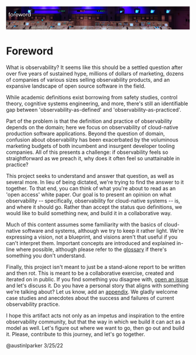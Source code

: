 ![Foreword](./img/00_header.png)

# Foreword

What is observability? It seems like this should be a settled question after
over five years of sustained hype, millions of dollars of marketing, dozens of
companies of various sizes selling observability products, and an expansive
landscape of open source software in the field.

While academic definitions exist borrowing from safety studies, control theory,
cognitive systems engineering, and more, there's still an identifiable gap
between 'observability-as-defined' and 'observability-as-practiced'.

Part of the problem is that the definition and practice of observability
depends on the domain; here we focus on observability of cloud-native
production software applications. Beyond the question of domain, confusion
about observability has been exacerbated by the voluminous marketing budgets of
both incumbent and insurgent developer tooling companies. All of this presents
a challenge: if observability feels so straightforward as we preach it, why
does it often feel so unattainable in practice?

This project seeks to understand and answer that question, as well as several
more. In lieu of being dictated, we're trying to find the answer to it together.
To that end, you can think of what you're about to read as an 'open access'
white paper. Our goal is to present an opinion on what observability --
specifically, observability for cloud-native systems -- is, and where it should
go. Rather than accept the status quo definitions, we would like to build
something new, and build it in a collaborative way.

Much of this content assumes some familiarity with the basics of cloud-native
software and systems, although we try to keep it rather light. We're expressing
a vision, not a blueprint, and visions aren't that useful if you can't
interpret them. Important concepts are introduced and explained in-line where
possible, although please refer to the [glossary](./000%20-%20glossary.md) if
there's something you don't understand.

Finally, this project isn't meant to just be a stand-alone report to be written
and then rot. This is meant to be a collaborative exercise, created and iterated
on in public. If you find something you disagree with, [open an
issue](https://github.com/lightstep/cloud-native-observability/issues/new) and
let's discuss it. Do you have a personal story that aligns with something we're
talking about? Let us know, add an [appendix](./001%20-%20appendices.md). We
gladly welcome case studies and anecdotes about the success and failures of
current observability practice.

I hope this artifact acts not only as an impetus and inspiration to the entire
observability community, but that the way in which we build it can act as a
model as well. Let's figure out where we want to go, then go out and build it.
Please, contribute to this journey, and let's go together.

@austinlparker 3/25/22
